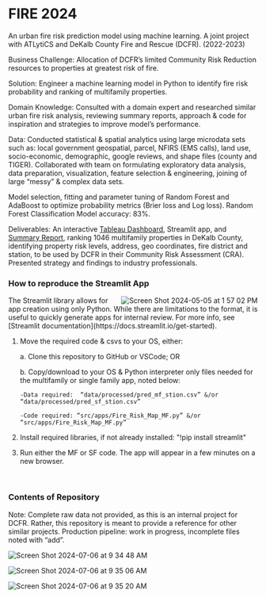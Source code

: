 
# FIRE 2024

An urban fire risk prediction model using machine learning. A joint project with ATLytiCS and DeKalb County Fire and Rescue (DCFR).  (2022-2023)

Business Challenge: Allocation of DCFR’s limited Community Risk Reduction resources to properties at greatest risk of fire.

Solution: Engineer a machine learning model in Python to identify fire risk probability and ranking of multifamily properties.

Domain Knowledge: Consulted with a domain expert and researched similar urban fire risk analysis, reviewing summary reports, approach & code for inspiration and strategies to improve model’s performance. 

Data:  Conducted statistical & spatial analytics using large microdata sets such as: local government geospatial, parcel, NFIRS (EMS calls), land use, socio-economic, demographic, google reviews, and shape files (county and TIGER).  Collaborated with team on formulating exploratory data analysis, data preparation, visualization, feature selection & engineering, joining of large “messy” & complex data sets.

Model selection, fitting and parameter tuning of Random Forest and AdaBoost to optimize probability metrics (Brier loss and Log loss). Random Forest Classification Model accuracy: 83%.

Deliverables: An interactive [Tableau Dashboard](https://public.tableau.com/app/profile/margaret.catherman/viz/FIREIIMultifamilyFireRiskAnalytics/SummaryPublic2), Streamlit app, and [Summary Report](https://github.com/catherman/FIRE-2024/blob/main/reports/FIRE%20II%20Summary.pdf), ranking 1046 multifamily properties in DeKalb County, identifying property risk levels, address, geo coordinates, fire district and station, to be used by DCFR in their Community Risk Assessment (CRA). Presented strategy and findings to industry professionals.

### How to reproduce the Streamlit App  
<img align="right" src="https://github.com/catherman/FIRE-II/assets/43255276/37eeb3a9-9a6a-46ff-ae38-106c8f83eb7e" alt="Screen Shot 2024-05-05 at 1 57 02 PM">
The Streamlit library allows for app creation using only Python. While there are limitations to the format, it is useful to quickly generate apps for internal review. For more info, see [Streamlit documentation](https://docs.streamlit.io/get-started).

1. Move the required code & csvs to your OS, either:
   
     a. Clone this repository to GitHub or VSCode;  OR
  
     b. Copy/download to your OS & Python interpreter only files needed for the multifamily or single family app, noted below:
  
       -Data required:  “data/processed/pred_mf_stion.csv” &/or “data/processed/pred_sf_stion.csv”
    
       -Code required: “src/apps/Fire_Risk_Map_MF.py” &/or “src/apps/Fire_Risk_Map_MF.py”
    
3. Install required libraries, if not already installed: "!pip install streamlit"
4. Run either the MF or SF code. The app will appear in a few minutes on a new browser.

<br clear="right"/> 

### Contents of Repository
Note: 
Complete raw data not provided, as this is an internal project for DCFR.  Rather, this repository is meant to provide a reference for other similar projects.
Production pipeline: work in progress, incomplete files noted with “add”. 


![Screen Shot 2024-07-06 at 9 34 48 AM](https://github.com/catherman/Fire_2/assets/43255276/6efc5e92-eba0-489a-8cfd-4d0536b5bdc3)

![Screen Shot 2024-07-06 at 9 35 06 AM](https://github.com/catherman/Fire_2/assets/43255276/6454dcdd-17b1-439c-9bde-06ea79a02e7a)

![Screen Shot 2024-07-06 at 9 35 20 AM](https://github.com/catherman/Fire_2/assets/43255276/b2770d4b-e1dd-483f-8418-368d317a27d2)
